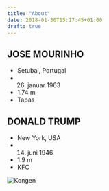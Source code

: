 ```yaml
---
title: "About"
date: 2018-01-30T15:17:45+01:00
draft: true
---
```


## JOSE MOURINHO

* Setubal, Portugal
* 26. januar 1963
* 1.74 m
* Tapas




## DONALD TRUMP

* New York, USA
* 14. juni 1946 
* 1.9 m
* KFC


![Kongen](/josetrump.jpg)
